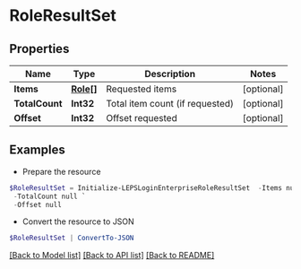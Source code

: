 # RoleResultSet
## Properties

Name | Type | Description | Notes
------------ | ------------- | ------------- | -------------
**Items** | [**Role[]**](Role.md) | Requested items | [optional] 
**TotalCount** | **Int32** | Total item count (if requested) | [optional] 
**Offset** | **Int32** | Offset requested | [optional] 

## Examples

- Prepare the resource
```powershell
$RoleResultSet = Initialize-LEPSLoginEnterpriseRoleResultSet  -Items null `
 -TotalCount null `
 -Offset null
```

- Convert the resource to JSON
```powershell
$RoleResultSet | ConvertTo-JSON
```

[[Back to Model list]](../README.md#documentation-for-models) [[Back to API list]](../README.md#documentation-for-api-endpoints) [[Back to README]](../README.md)


